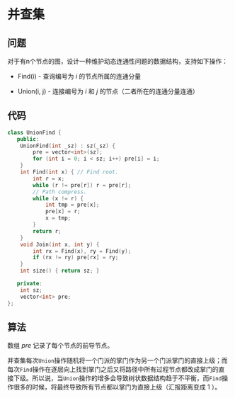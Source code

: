 # 并查集

## 问题
对于有n个节点的图，设计一种维护动态连通性问题的数据结构，支持如下操作：

* Find(i) - 查询编号为 $i$ 的节点所属的连通分量

* Union(i, j) - 连接编号为 $i$ 和 $j$ 的节点（二者所在的连通分量连通）


## 代码
```cpp
class UnionFind {
   public:
    UnionFind(int _sz) : sz(_sz) {
        pre = vector<int>(sz);
        for (int i = 0; i < sz; i++) pre[i] = i;
    }
    int Find(int x) { // Find root.
        int r = x;
        while (r != pre[r]) r = pre[r];
        // Path compress.
        while (x != r) {
            int tmp = pre[x];
            pre[x] = r;
            x = tmp;
        }
        return r;
    }
    void Join(int x, int y) {
        int rx = Find(x), ry = Find(y);
        if (rx != ry) pre[rx] = ry;
    }
    int size() { return sz; }

   private:
    int sz;
    vector<int> pre;
};
```


## 算法

数组 $pre$ 记录了每个节点的前导节点。

并查集每次`Union`操作随机将一个门派的掌门作为另一个门派掌门的直接上级；而每次`Find`操作在逐层向上找到掌门之后又将路径中所有过程节点都改成掌门的直接下级。所以说，当`Union`操作的增多会导致树状数据结构趋于不平衡，而`Find`操作很多的时候，将最终导致所有节点都以掌门为直接上级（汇报距离变成 $1$ ）。 